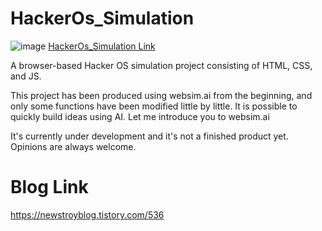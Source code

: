 # HackerOs_Simulation
![image](https://github.com/user-attachments/assets/b8018354-c7e5-4598-b63e-06456377cb82)
[HackerOs_Simulation Link](https://blue-b.github.io/HackerOs_Simulation/index.html)

A browser-based Hacker OS simulation project consisting of HTML, CSS, and JS.

This project has been produced using websim.ai from the beginning, and only some functions have been modified little by little. It is possible to quickly build ideas using AI.
Let me introduce you to websim.ai

It's currently under development and it's not a finished product yet. Opinions are always welcome.


# Blog Link
https://newstroyblog.tistory.com/536
